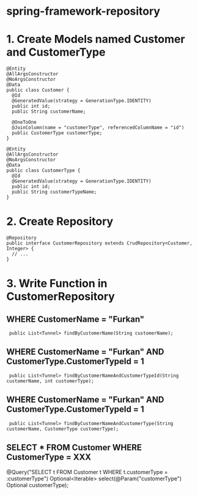 # spring-framework-repository

# 1. Create Models named Customer and CustomerType
  
    @Entity
    @AllArgsConstructor
    @NoArgsConstructor
    @Data
    public class Customer {
      @Id
      @GeneratedValue(strategy = GenerationType.IDENTITY)
      public int id;
      public String customerName;

      @OneToOne
      @JoinColumn(name = "customerType", referencedColumnName = "id")
      public CustomerType customerType;
    }
  
    @Entity
    @AllArgsConstructor
    @NoArgsConstructor
    @Data
    public class CustomerType {
      @Id
      @GeneratedValue(strategy = GenerationType.IDENTITY)
      public int id;
      public String customerTypeName;
    }

# 2. Create Repository

    @Repository
    public interface CustomerRepository extends CrudRepository<Customer, Integer> {
      // ...
    }
  
# 3. Write Function in CustomerRepository

  ## WHERE CustomerName = "Furkan"
     public List<Tunnel> findByCustomerName(String customerName);
     
  ## WHERE CustomerName = "Furkan" AND CustomerType.CustomerTypeId = 1
     public List<Tunnel> findByCustomerNameAndCustomerTypeId(String customerName, int customerType);
     
  ## WHERE CustomerName = "Furkan" AND CustomerType.CustomerTypeId = 1
     public List<Tunnel> findByCustomerNameAndCustomerType(String customerName, CustomerType customerType);
     
  ## SELECT * FROM Customer WHERE CustomerType = XXX
  @Query("SELECT t FROM Customer t WHERE t.customerType = :customerType")
  Optional<Iterable<Customer>> select(@Param("customerType") Optional<CustomerType> customerType);
